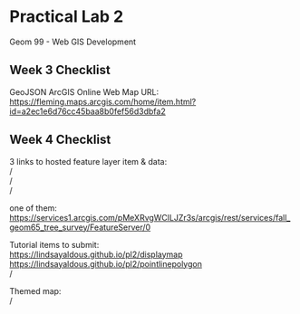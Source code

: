 # Practical Lab 2
Geom 99 - Web GIS Development

## Week 3 Checklist

GeoJSON ArcGIS Online Web Map URL:
<br> https://fleming.maps.arcgis.com/home/item.html?id=a2ec1e6d76cc45baa8b0fef56d3dbfa2

## Week 4 Checklist

3 links to hosted feature layer item & data:
<br> /
<br> /
<br> /

one of them: https://services1.arcgis.com/pMeXRvgWClLJZr3s/arcgis/rest/services/fall_geom65_tree_survey/FeatureServer/0


Tutorial items to submit:
<br> https://lindsayaldous.github.io/pl2/displaymap
<br> https://lindsayaldous.github.io/pl2/pointlinepolygon
<br> /

Themed map:
<br> /
